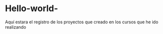 # Hello-world-
Aquí estara el registro de los proyectos que creado en los cursos que he ido realizando 
